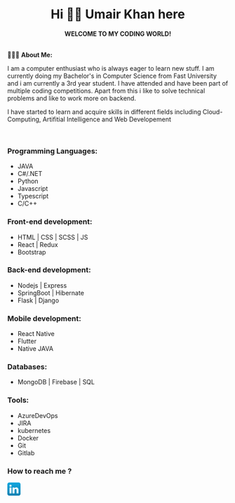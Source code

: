 # <div align="center">Hi 👋🏼 Umair Khan here</div>
 <div align="center"><strong>WELCOME TO MY CODING WORLD!</strong></div>
<br>

👨🏽‍💻 **About Me:**
<p>I am a computer enthusiast who is always eager to learn new stuff. I am currently doing my Bachelor's in Computer Science from Fast University and i am currently a 3rd year student. I have attended and have been part of multiple coding competitions. Apart from this i like to solve technical problems and like to work more on backend.</p>
<p>I have started to learn and acquire skills in different fields including Cloud-Computing, Artifitial Intelligence and Web Developement</p>
<br>

### Programming Languages:
- JAVA
- C#/.NET
- Python
- Javascript
- Typescript
- C/C++

### Front-end development:
- HTML | CSS | SCSS | JS
- React | Redux 
- Bootstrap

### Back-end development:
- Nodejs | Express
- SpringBoot | Hibernate
- Flask | Django


### Mobile development:
- React Native
- Flutter
- Native JAVA

### Databases:
- MongoDB | Firebase | SQL

### Tools:
- AzureDevOps
- JIRA
- kubernetes
- Docker
- Git
- Gitlab

### How to reach me ?

[<img src="./linkedin_icon.png" width="30" height="30">](https://www.linkedin.com/in/mumairkhan13/)
